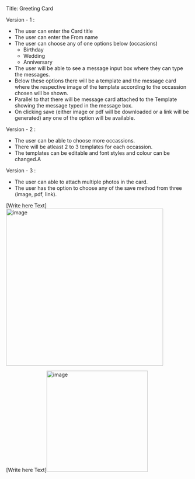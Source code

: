 Title: Greeting Card

Version - 1 :
- The user can enter the Card title
- The user can enter the From name
- The user can choose any of one options below (occasions)
    - Birthday
    - Wedding
    - Anniversary
- The user will be able to see a message input box where they can type the messages.
- Below these options there will be a template and the message card where the respective image of the template
  according to the occassion chosen will be shown.
- Parallel to that there will be message card attached to the Template showing the message typed in the message box.
- On clicking save (either image or pdf will be downloaded or a link will be generated) any one of the option will be available.


Version - 2 :
- The user can be able to choose more occassions.
- There will be atleast 2 to 3 templates for each occassion.
- The templates can be editable and font styles and colour can be changed.A

Version - 3 :
- The user can able to attach multiple photos in the card.
- The user has the option to choose any of the save method from three (image, pdf, link).


[Write here Text]<img width="430" alt="image" src="https://user-images.githubusercontent.com/103061882/202715817-ed3fddbc-324d-424e-93f9-588b79db0267.png">


[Write here Text]<img width="277" alt="image" src="https://user-images.githubusercontent.com/103061882/202716289-ad7ef02a-585d-4bd7-abc5-cc85ef79c30a.png">


